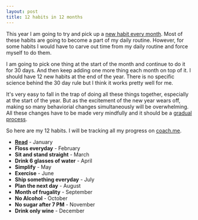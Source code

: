 ```yaml
---
layout: post
title: 12 habits in 12 months
---
```


This year I am going to try and pick up a <a href="http://zenhabits.net/12changes/" target="_blank">new habit every month</a>. Most of these habits are going to become a part of my daily routine. However, for some habits I would have to carve out time from my daily routine and force myself to do them.

I am going to pick one thing at the start of the month and continue to do it for 30 days. And then keep adding one more thing each month on top of it. I should have 12 new habits at the end of the year. There is no specific science behind the 30 day rule but I think it works pretty well for me.

It's very easy to fall in the trap of doing all these things together, especially at the start of the year. But as the excitement of the new year wears off, making so many behaviorial changes simultaneously will be overwhelming. All these changes have to be made very mindfully and it should be a <a href="http://zenhabits.net/the-power-of-gradual/" target="_blank">gradual process</a>.

So here are my 12 habits. I will be tracking all my progress on <a href="http://coach.me/">coach.me<a>.

* <a href="https://www.coach.me/users/579079e554f2fb054aa1/2067" target="_blank">**Read**</a> - January
* **Floss everyday** - February
* **Sit and stand straight** - March
* **Drink 6 glasses of water** - April
* **Simplify** - May
* **Exercise** - June
* **Ship something everyday** - July
* **Plan the next day** - August
* **Month of frugality** - September
* **No Alcohol** - October
* **No sugar after 7 PM** - November
* **Drink only wine** - December
